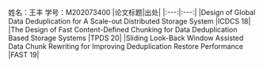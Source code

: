 姓名：王丰
学号：M202073400
|论文标题|出处|
|:---:|:---:|
|Design of Global Data Deduplication for A Scale-out Distributed Storage System |ICDCS 18|
|The Design of Fast Content-Defined Chunking for Data Deduplication Based Storage Systems |TPDS 20|
|Sliding Look-Back Window Assisted Data Chunk Rewriting for Improving Deduplication Restore Performance |FAST 19|
